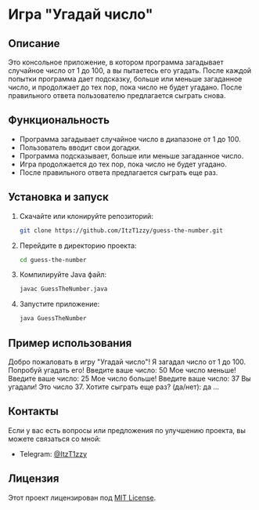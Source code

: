 # Игра "Угадай число"

## Описание
Это консольное приложение, в котором программа загадывает случайное число от 1 до 100, а вы пытаетесь его угадать. После каждой попытки программа дает подсказку, больше или меньше загаданное число, и продолжает до тех пор, пока число не будет угадано. После правильного ответа пользователю предлагается сыграть снова.

## Функциональность
- Программа загадывает случайное число в диапазоне от 1 до 100.
- Пользователь вводит свои догадки.
- Программа подсказывает, больше или меньше загаданное число.
- Игра продолжается до тех пор, пока число не будет угадано.
- После правильного ответа предлагается сыграть еще раз.

## Установка и запуск
1. Скачайте или клонируйте репозиторий:
    ```bash
    git clone https://github.com/ItzT1zzy/guess-the-number.git
    ```
2. Перейдите в директорию проекта:
    ```bash
    cd guess-the-number
    ```
3. Компилируйте Java файл:
    ```bash
    javac GuessTheNumber.java
    ```
4. Запустите приложение:
    ```bash
    java GuessTheNumber
    ```

## Пример использования
Добро пожаловать в игру "Угадай число"!
Я загадал число от 1 до 100. Попробуй угадать его!
Введите ваше число: 50
Мое число меньше!
Введите ваше число: 25
Мое число больше!
Введите ваше число: 37
Вы угадали! Это число 37.
Хотите сыграть еще раз? (да/нет): да
...


## Контакты
Если у вас есть вопросы или предложения по улучшению проекта, вы можете связаться со мной:
- Telegram: [@ItzT1zzy](t.me/ItzT1zzy)

## Лицензия
Этот проект лицензирован под [MIT License](LICENSE).
